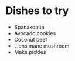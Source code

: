 # Dishes to try

- Spanakopita
- Avocado cookies
- Coconut beef
- Lions mane mushroom
- Make pickles
